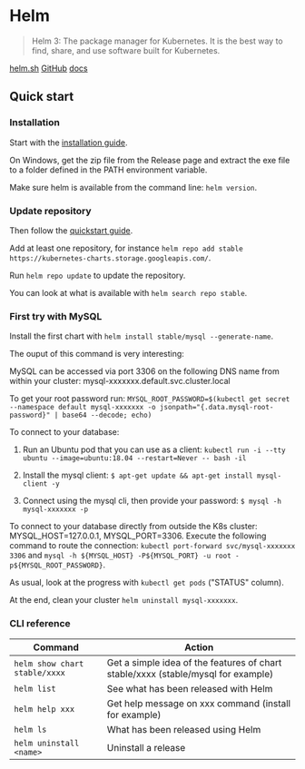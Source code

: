 # Helm

> Helm 3: The package manager for Kubernetes. It is the best way to find, share, and use software built for Kubernetes.

[helm.sh](https://helm.sh/) [GitHub](https://github.com/helm/helm) [docs](https://helm.sh/docs/)

## Quick start

### Installation

Start with the [installation guide](https://helm.sh/docs/intro/install/).

On Windows, get the zip file from the Release page and extract the exe file to a folder defined in the PATH environment variable.

Make sure helm is available from the command line: `helm version`.

### Update repository

Then follow the [quickstart guide](https://helm.sh/docs/intro/quickstart/).

Add at least one repository, for instance `helm repo add stable https://kubernetes-charts.storage.googleapis.com/`.

Run `helm repo update` to update the repository.

You can look at what is available with `helm search repo stable`.

### First try with MySQL

Install the first chart with `helm install stable/mysql --generate-name`.

The ouput of this command is very interesting:

  MySQL can be accessed via port 3306 on the following DNS name from within your cluster: mysql-xxxxxxx.default.svc.cluster.local

  To get your root password run: `MYSQL_ROOT_PASSWORD=$(kubectl get secret --namespace default mysql-xxxxxxx -o jsonpath="{.data.mysql-root-password}" | base64 --decode; echo)`

  To connect to your database:

  1. Run an Ubuntu pod that you can use as a client: `kubectl run -i --tty ubuntu --image=ubuntu:18.04 --restart=Never -- bash -il`

  2. Install the mysql client: `$ apt-get update && apt-get install mysql-client -y`

  3. Connect using the mysql cli, then provide your password: `$ mysql -h mysql-xxxxxxx -p`

  To connect to your database directly from outside the K8s cluster: MYSQL_HOST=127.0.0.1, MYSQL_PORT=3306. Execute the following command to route the connection: `kubectl port-forward svc/mysql-xxxxxxx 3306` and `mysql -h ${MYSQL_HOST} -P${MYSQL_PORT} -u root -p${MYSQL_ROOT_PASSWORD}`.

As usual, look at the progress with `kubectl get pods` ("STATUS" column).

At the end, clean your cluster `helm uninstall mysql-xxxxxxx`.

### CLI reference

Command | Action
------- | ------
`helm show chart stable/xxxx` | Get a simple idea of the features of chart stable/xxxx (stable/mysql for example)
`helm list` | See what has been released with Helm
`helm help xxx` | Get help message on xxx command (install for example)
`helm ls` | What has been released using Helm
`helm uninstall <name>` | Uninstall a release
